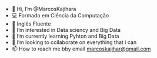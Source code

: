 - 👋 Hi, I’m @MarcosKajihara
- 💻 Formado em Ciência da Computação
- 📗 Inglês Fluente
- 👀 I’m interested in Data sciency and Big Data
- 🌱 I’m currently learning Pyhton and Big Data
- 💞️ I’m looking to collaborate on everything that i can
- 📫 How to reach me bby email marcoskajihar@gmail.com

<!---
MarcosKajihara/MarcosKajihara is a ✨ special ✨ repository because its `README.md` (this file) appears on your GitHub profile.
You can click the Preview link to take a look at your changes.
--->
